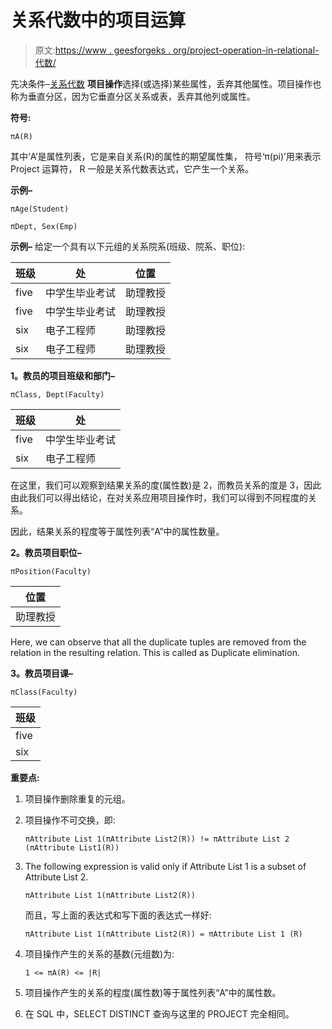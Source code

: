 # 关系代数中的项目运算

> 原文:[https://www . geesforgeks . org/project-operation-in-relational-代数/](https://www.geeksforgeeks.org/project-operation-in-relational-algebra/)

先决条件–[关系代数](https://www.geeksforgeeks.org/introduction-of-relational-algebra-in-dbms/)
**项目操作**选择(或选择)某些属性，丢弃其他属性。项目操作也称为垂直分区，因为它垂直分区关系或表，丢弃其他列或属性。

**符号:**

```
πA(R)
```

其中‘A’是属性列表，它是来自关系(R)的属性的期望属性集，
符号‘π(pi)’用来表示 Project 运算符，
R 一般是关系代数表达式，它产生一个关系。

**示例–**

```
πAge(Student)
```

```
πDept, Sex(Emp)
```

**示例–**
给定一个具有以下元组的关系院系(班级、院系、职位):

<center>

| 班级 | 处 | 位置 |
| --- | --- | --- |
| five | 中学生毕业考试 | 助理教授 |
| five | 中学生毕业考试 | 助理教授 |
| six | 电子工程师 | 助理教授 |
| six | 电子工程师 | 助理教授 |

</center>

**1。教员的项目班级和部门–**

```
πClass, Dept(Faculty)
```

<center>

| 班级 | 处 |
| --- | --- |
| five | 中学生毕业考试 |
| six | 电子工程师 |

</center>

在这里，我们可以观察到结果关系的度(属性数)是 2，而教员关系的度是 3，因此由此我们可以得出结论，在对关系应用项目操作时，我们可以得到不同程度的关系。

因此，结果关系的程度等于属性列表“A”中的属性数量。

**2。教员项目职位–**

```
πPosition(Faculty)
```

<center>

| 位置 |
| --- |
| 助理教授 |

</center>

Here, we can observe that all the duplicate tuples are removed from the relation in the resulting relation. This is called as Duplicate elimination.

**3。教员项目课–**

```
πClass(Faculty)
```

<center>

| 班级 |
| --- |
| five |
| six |

</center>

**重要点:**

1.  项目操作删除重复的元组。
2.  项目操作不可交换，即:

    ```
    πAttribute List 1(πAttribute List2(R)) != πAttribute List 2 (πAttribute List1(R))
    ```

3.  The following expression is valid only if Attribute List 1 is a subset of Attribute List 2. 

    ```
    πAttribute List 1(πAttribute List2(R))
    ```

    而且，写上面的表达式和写下面的表达式一样好:

    ```
    πAttribute List 1(πAttribute List2(R)) = πAttribute List 1 (R)
    ```

4.  项目操作产生的关系的基数(元组数)为:

    ```
    1 <= πA(R) <= |R|
    ```

5.  项目操作产生的关系的程度(属性数)等于属性列表“A”中的属性数。
6.  在 SQL 中，SELECT DISTINCT 查询与这里的 PROJECT 完全相同。